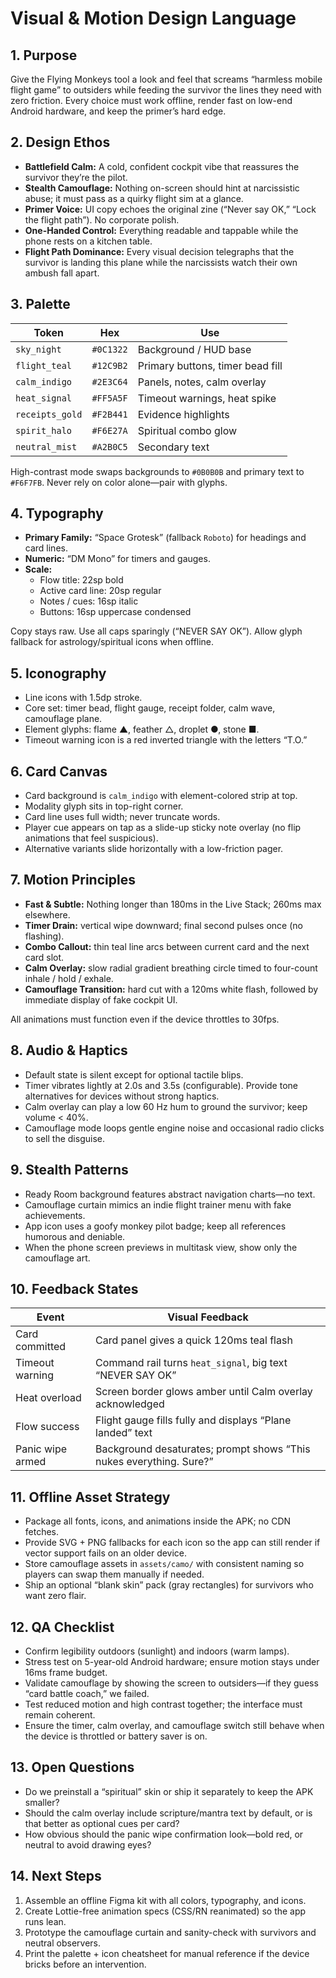 # Visual & Motion Design Language

## 1. Purpose
Give the Flying Monkeys tool a look and feel that screams “harmless mobile flight game” to outsiders while feeding the survivor the lines they need with zero friction. Every choice must work offline, render fast on low-end Android hardware, and keep the primer’s hard edge.

## 2. Design Ethos
- **Battlefield Calm:** A cold, confident cockpit vibe that reassures the survivor they’re the pilot.
- **Stealth Camouflage:** Nothing on-screen should hint at narcissistic abuse; it must pass as a quirky flight sim at a glance.
- **Primer Voice:** UI copy echoes the original zine (“Never say OK,” “Lock the flight path”). No corporate polish.
- **One-Handed Control:** Everything readable and tappable while the phone rests on a kitchen table.
- **Flight Path Dominance:** Every visual decision telegraphs that the survivor is landing this plane while the narcissists watch their own ambush fall apart.

## 3. Palette
| Token | Hex | Use |
| --- | --- | --- |
| `sky_night` | `#0C1322` | Background / HUD base |
| `flight_teal` | `#12C9B2` | Primary buttons, timer bead fill |
| `calm_indigo` | `#2E3C64` | Panels, notes, calm overlay |
| `heat_signal` | `#FF5A5F` | Timeout warnings, heat spike |
| `receipts_gold` | `#F2B441` | Evidence highlights |
| `spirit_halo` | `#F6E27A` | Spiritual combo glow |
| `neutral_mist` | `#A2B0C5` | Secondary text |

High-contrast mode swaps backgrounds to `#0B0B0B` and primary text to `#F6F7FB`. Never rely on color alone—pair with glyphs.

## 4. Typography
- **Primary Family:** “Space Grotesk” (fallback `Roboto`) for headings and card lines.
- **Numeric:** “DM Mono” for timers and gauges.
- **Scale:**
  - Flow title: 22sp bold
  - Active card line: 20sp regular
  - Notes / cues: 16sp italic
  - Buttons: 16sp uppercase condensed

Copy stays raw. Use all caps sparingly (“NEVER SAY OK”). Allow glyph fallback for astrology/spiritual icons when offline.

## 5. Iconography
- Line icons with 1.5dp stroke.
- Core set: timer bead, flight gauge, receipt folder, calm wave, camouflage plane.
- Element glyphs: flame ▲, feather △, droplet ●, stone ■.
- Timeout warning icon is a red inverted triangle with the letters “T.O.”

## 6. Card Canvas
- Card background is `calm_indigo` with element-colored strip at top.
- Modality glyph sits in top-right corner.
- Card line uses full width; never truncate words.
- Player cue appears on tap as a slide-up sticky note overlay (no flip animations that feel suspicious).
- Alternative variants slide horizontally with a low-friction pager.

## 7. Motion Principles
- **Fast & Subtle:** Nothing longer than 180ms in the Live Stack; 260ms max elsewhere.
- **Timer Drain:** vertical wipe downward; final second pulses once (no flashing).
- **Combo Callout:** thin teal line arcs between current card and the next card slot.
- **Calm Overlay:** slow radial gradient breathing circle timed to four-count inhale / hold / exhale.
- **Camouflage Transition:** hard cut with a 120ms white flash, followed by immediate display of fake cockpit UI.

All animations must function even if the device throttles to 30fps.

## 8. Audio & Haptics
- Default state is silent except for optional tactile blips.
- Timer vibrates lightly at 2.0s and 3.5s (configurable). Provide tone alternatives for devices without strong haptics.
- Calm overlay can play a low 60 Hz hum to ground the survivor; keep volume < 40%.
- Camouflage mode loops gentle engine noise and occasional radio clicks to sell the disguise.

## 9. Stealth Patterns
- Ready Room background features abstract navigation charts—no text.
- Camouflage curtain mimics an indie flight trainer menu with fake achievements.
- App icon uses a goofy monkey pilot badge; keep all references humorous and deniable.
- When the phone screen previews in multitask view, show only the camouflage art.

## 10. Feedback States
| Event | Visual Feedback |
| --- | --- |
| Card committed | Card panel gives a quick 120ms teal flash |
| Timeout warning | Command rail turns `heat_signal`, big text “NEVER SAY OK” |
| Heat overload | Screen border glows amber until Calm overlay acknowledged |
| Flow success | Flight gauge fills fully and displays “Plane landed” text |
| Panic wipe armed | Background desaturates; prompt shows “This nukes everything. Sure?” |

## 11. Offline Asset Strategy
- Package all fonts, icons, and animations inside the APK; no CDN fetches.
- Provide SVG + PNG fallbacks for each icon so the app can still render if vector support fails on an older device.
- Store camouflage assets in `assets/camo/` with consistent naming so players can swap them manually if needed.
- Ship an optional “blank skin” pack (gray rectangles) for survivors who want zero flair.

## 12. QA Checklist
- Confirm legibility outdoors (sunlight) and indoors (warm lamps).
- Stress test on 5-year-old Android hardware; ensure motion stays under 16ms frame budget.
- Validate camouflage by showing the screen to outsiders—if they guess “card battle coach,” we failed.
- Test reduced motion and high contrast together; the interface must remain coherent.
- Ensure the timer, calm overlay, and camouflage switch still behave when the device is throttled or battery saver is on.

## 13. Open Questions
- Do we preinstall a “spiritual” skin or ship it separately to keep the APK smaller?
- Should the calm overlay include scripture/mantra text by default, or is that better as optional cues per card?
- How obvious should the panic wipe confirmation look—bold red, or neutral to avoid drawing eyes?

## 14. Next Steps
1. Assemble an offline Figma kit with all colors, typography, and icons.
2. Create Lottie-free animation specs (CSS/RN reanimated) so the app runs lean.
3. Prototype the camouflage curtain and sanity-check with survivors and neutral observers.
4. Print the palette + icon cheatsheet for manual reference if the device bricks before an intervention.
